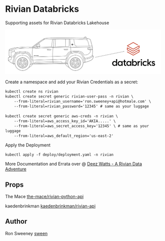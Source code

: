 # Rivian Databricks
Supporting assets for Rivian Databricks Lakehouse

<img src="https://github.com/sween/rivian-databricks/raw/main/assets/rivian-databricks.png" alt="Aspiring Brick Builder">

Create a namespace and add your Rivian Credentials as a secret:

```
kubectl create ns rivian
kubectl create secret generic rivian-user-pass -n rivian \
    --from-literal=rivian_username='ron.sweeney+api@hotmale.com' \
    --from-literal=rivian_password='12345' # same as your luggage

kubectl create secret generic aws-creds -n rivian \
    --from-literal=aws_access_key_id='AKIA.....' \
    --from-literal=aws_secret_access_key='12345' \ # same as your luggage
    --from-literal=aws_default_region='us-east-2'
```

Apply the Deployment

```
kubectl apply -f deploy/deployment.yaml -n rivian
```

More Documentation and Errata over @ [Deez Watts - A Rivian Data Adventure](https://www.deezwatts.com)

## Props
The Mace [the-mace/rivian-python-api](https://github.com/the-mace/rivian-python-api)  

kaedenbrinkman [kaedenbrinkman/rivian-api](https://github.com/kaedenbrinkman/rivian-api)  


## Author
Ron Sweeney [sween](https://www.github.com/sween)

